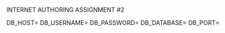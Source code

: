 INTERNET AUTHORING ASSIGNMENT #2


DB_HOST=
DB_USERNAME=
DB_PASSWORD=
DB_DATABASE=
DB_PORT=

<!-- server {
  listen        80;
  #listen        [::]:80;
 

  root /var/www/html/;
  index index.html index.htm index.php;

  server_name your-domain.com www.your-domain.com;

  charset utf-8;

  # Start the SSL configurations

    location / {
        try_files $uri $uri/ /index.php?$query_string;
    }

    

    location = /favicon.ico { access_log off; log_not_found off; }
    location = /robots.txt  { access_log off; log_not_found off; }

    error_page 404 /index.php;

    location ~ \.php$ {
      try_files $uri $uri/ =404;
      fastcgi_split_path_info ^(.+?\.php)(/.+)?$;
      fastcgi_pass unix:/var/run/php/php8.2-fpm.sock;
      fastcgi_index index.php;
      fastcgi_param SCRIPT_FILENAME $document_root$fastcgi_script_name;
      include fastcgi_params;        
    }

    


  
} -->

